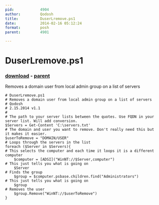 ```yaml
---
pid:            4904
author:         Qodosh
title:          DuserLremove.ps1
date:           2014-02-16 05:12:24
format:         posh
parent:         4901

---
```


# DuserLremove.ps1

### [download](Scripts\4904.ps1) - [parent](Scripts\4901.md)

Removes a domain user from local admin group on a list of servers

```posh
# DuserLremove.ps1
# Removes a domain user from local admin group on a list of servers
# Qodosh
# 2.15.2014 v1.1
#
# The path to your server lists between the quotes. Use FQDN in your server list. Will add conversion.
$Servers = Get-Content 'C:\servers.txt'
# The domain and user you want to remove. Don't really need this but it makes it easier.
$userToRemove = "DOMAIN/USER"
# Loops through the servers in the list
foreach ($Server in $Servers){
# This selects the computer and each time it loops it is a different computer
    $computer = [ADSI]("WinNT://$Server,computer")
# This just tells you what is going on 
    $Server
# Finds the group
    $group = $computer.psbase.children.find("Administrators")
# This just tells you what is going on 
    $group
# Removes the user
    $group.Remove("WinNT://$userToRemove")
}
```
